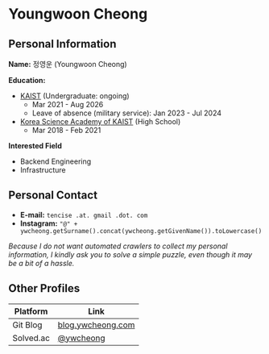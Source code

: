 # Youngwoon Cheong

## Personal Information

**Name:** 정영운 (Youngwoon Cheong)

**Education:** 
- [KAIST](https://cs.kaist.ac.kr/) (Undergraduate: ongoing)
  - Mar 2021 - Aug 2026
  - Leave of absence (military service): Jan 2023 - Jul 2024
- [Korea Science Academy of KAIST](https://ksa.hs.kr) (High School)
  - Mar 2018 - Feb 2021

**Interested Field**
- Backend Engineering
- Infrastructure

## Personal Contact

- **E-mail:** `tencise .at. gmail .dot. com`
- **Instagram:** `"@" + ywcheong.getSurname().concat(ywcheong.getGivenName()).toLowercase()`

*Because I do not want automated crawlers to collect my personal information, I kindly ask you to solve a simple puzzle, even though it may be a bit of a hassle.*

## Other Profiles

| Platform  | Link                                            |
| --------- | ----------------------------------------------- |
| Git Blog  | [blog.ywcheong.com](https://blog.ywcheong.com)  |
| Solved.ac | [@ywcheong](https://solved.ac/profile/ywcheong) |
